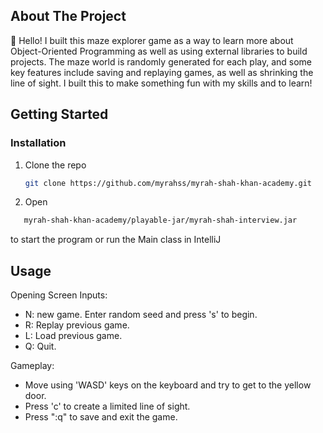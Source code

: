 <a name="readme-top"></a>
<!-- ABOUT THE PROJECT -->
## About The Project

👋 Hello! I built this maze explorer game as a way to learn more about Object-Oriented Programming as well as using external libraries to build projects. The maze world is randomly generated for each play, and some key features include saving and replaying games, as well as shrinking the line of sight. I built this to make something fun with my skills and to learn!


<!-- GETTING STARTED -->
## Getting Started

### Installation

1. Clone the repo
   ```sh
   git clone https://github.com/myrahss/myrah-shah-khan-academy.git
   ```
2. Open 
```sh
   myrah-shah-khan-academy/playable-jar/myrah-shah-interview.jar
   ```
   to start the program or run the Main class in IntelliJ


<!-- USAGE EXAMPLES -->
## Usage

Opening Screen Inputs:
- N: new game. Enter random seed and press 's' to begin.
- R: Replay previous game.
- L: Load previous game.
- Q: Quit.

Gameplay:
- Move using 'WASD' keys on the keyboard and try to get to the yellow door.
- Press 'c' to create a limited line of sight.
- Press ":q" to save and exit the game.
